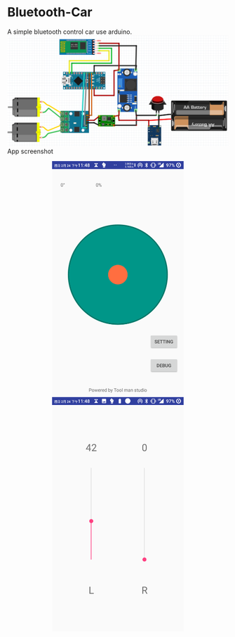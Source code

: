 # Bluetooth-Car
A simple bluetooth control car use arduino.
![](https://github.com/crazycurly/Bluetooth-Car/raw/master/img/bluetooth%20car.PNG)
App screenshot
<center class="half">
	<img src="https://github.com/crazycurly/Bluetooth-Car/raw/master/img/1.png"width="300"/>
	<img src="https://github.com/crazycurly/Bluetooth-Car/raw/master/img/2.png"width="300"/>
</center>
